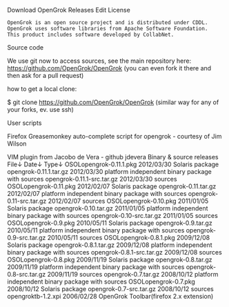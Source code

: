 Download OpenGrok Releases
Edit
License

    OpenGrok is an open source project and is distributed under CDDL.
    OpenGrok uses software libraries from Apache Software Foundation.
    This product includes software developed by CollabNet.

Source code

We use git now to access sources, see the main repository here:
https://github.com/OpenGrok/OpenGrok
(you can even fork it there and then ask for a pull request)

how to get a local clone:

$ git clone https://github.com/OpenGrok/OpenGrok
(similar way for any of your forks, ev. use ssh)

User scripts

 Firefox Greasemonkey auto-complete script for opengrok - courtesy of Jim Wilson

 VIM plugin from Jacobo de Vera - github jdevera
Binary & source releases
File↓	Date↓	Type↓
OSOLopengrok-0.11.1.pkg	2012/03/30	Solaris package
opengrok-0.11.1.tar.gz	2012/03/30	platform independent binary package with sources
opengrok-0.11.1-src.tar.gz	2012/03/30	sources
OSOLopengrok-0.11.pkg	2012/02/07	Solaris package
opengrok-0.11.tar.gz	2012/02/07	platform independent binary package with sources
opengrok-0.11-src.tar.gz	2012/02/07	sources
OSOLopengrok-0.10.pkg	2011/01/05	Solaris package
opengrok-0.10.tar.gz	2011/01/05	platform independent binary package with sources
opengrok-0.10-src.tar.gz	2011/01/05	sources
OSOLopengrok-0.9.pkg	2010/05/11	Solaris package
opengrok-0.9.tar.gz	2010/05/11	platform independent binary package with sources
opengrok-0.9-src.tar.gz	2010/05/11	sources
OSOLopengrok-0.8.1.pkg	2009/12/08	Solaris package
opengrok-0.8.1.tar.gz	2009/12/08	platform independent binary package with sources
opengrok-0.8.1-src.tar.gz	2009/12/08	sources
OSOLopengrok-0.8.pkg	2009/11/19	Solaris package
opengrok-0.8.tar.gz	2009/11/19	platform independent binary package with sources
opengrok-0.8-src.tar.gz	2009/11/19	sources
opengrok-0.7.tar.gz	2008/10/12	platform independent binary package with sources
OSOLopengrok-0.7.pkg	2008/10/12	Solaris package
opengrok-0.7-src.tar.gz	2008/10/12	sources
opengroktb-1.2.xpi	2006/02/28	OpenGrok Toolbar(firefox 2.x extension)